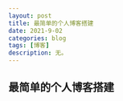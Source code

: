 ```yaml
---
layout: post
title: 最简单的个人博客搭建
date: 2021-9-02
categories: blog
tags: [博客]
description: 无。
---
```


## 最简单的个人博客搭建
## 












